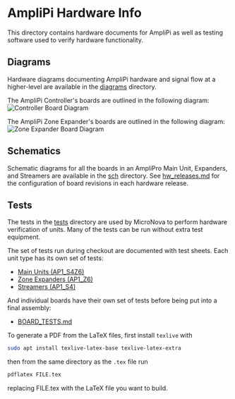 # AmpliPi Hardware Info

This directory contains hardware documents for AmpliPi as well as testing
software used to verify hardware functionality.

## Diagrams

Hardware diagrams documenting AmpliPi hardware and signal flow at a
higher-level are available in the [diagrams](diagrams) directory.

The AmpliPi Controller's boards are outlined in the following diagram:
![Controller Board Diagram](diagrams/controller_boards_diagram.drawio.svg)

The AmpliPi Zone Expander's boards are outlined in the following diagram:
![Zone Expander Board Diagram](diagrams/expander_boards_diagram.drawio.svg)

## Schematics

Schematic diagrams for all the boards in an AmpliPro Main Unit, Expanders,
and Streamers are available in the [sch](sch) directory.
See [hw_releases.md](sch/hw_releases.md) for the configuration of board
revisions in each hardware release.

## Tests

The tests in the [tests](tests) directory are used by MicroNova to
perform hardware verification of units.
Many of the tests can be run without extra test equipment.

The set of tests run during checkout are documented with test sheets.
Each unit type has its own set of tests:

* [Main Units (AP1_S4Z6)](test_ap1_s4z6.tex)
* [Zone Expanders (AP1_Z6)](test_ap1_z6.tex)
* [Streamers (AP1_S4)](TESTING_STREAMER.md)

And individual boards have their own set of tests
before being put into a final assembly:

* [BOARD_TESTS.md](BOARD_TESTS.md)

To generate a PDF from the LaTeX files, first install `texlive` with

```sh
sudo apt install texlive-latex-base texlive-latex-extra
```

then from the same directory as the `.tex` file run

```sh
pdflatex FILE.tex
```

replacing FILE.tex with the LaTeX file you want to build.
